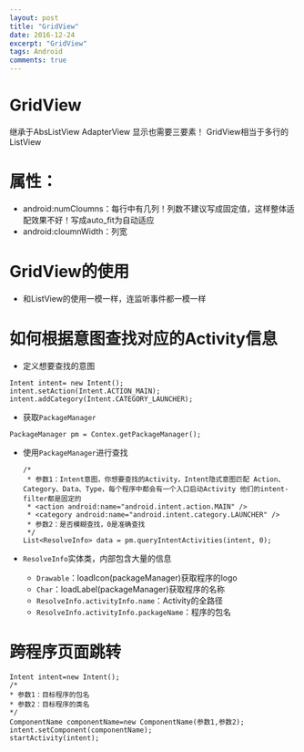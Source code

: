 ```yaml
---
layout: post
title: "GridView"
date: 2016-12-24
excerpt: "GridView"
tags: Android
comments: true
---
```


# GridView
继承于AbsListView AdapterView
显示也需要三要素！
GridView相当于多行的ListView

# 属性：
- android:numCloumns：每行中有几列！列数不建议写成固定值，这样整体适配效果不好！写成auto_fit为自动适应
- android:cloumnWidth：列宽

# GridView的使用
- 和ListView的使用一模一样，连监听事件都一模一样

# 如何根据意图查找对应的Activity信息
- 定义想要查找的意图
```
Intent intent= new Intent();
intent.setAction(Intent.ACTION_MAIN);
intent.addCategory(Intent.CATEGORY_LAUNCHER);
```
- 获取``PackageManager``
```
PackageManager pm = Contex.getPackageManager();
```
- 使用``PackageManager``进行查找

    ```
    /*
     * 参数1：Intent意图，你想要查找的Activity，Intent隐式意图匹配 Action、Category、Data、Type，每个程序中都会有一个入口启动Activity 他们的intent-filter都是固定的
     * <action android:name="android.intent.action.MAIN" />
     * <category android:name="android.intent.category.LAUNCHER" />
     * 参数2：是否模糊查找，0是准确查找
     */
    List<ResolveInfo> data = pm.queryIntentActivities(intent, 0);
    ```
- ``ResolveInfo``实体类，内部包含大量的信息
    - ``Drawable``：loadIcon(packageManager)获取程序的logo
    - ``Char``：loadLabel(packageManager)获取程序的名称
    - ``ResolveInfo.activityInfo.name``：Activity的全路径
    - ``ResolveInfo.activityInfo.packageName``：程序的包名

# 跨程序页面跳转
```
Intent intent=new Intent();
/*
* 参数1：目标程序的包名
* 参数2：目标程序的类名
*/
ComponentName componentName=new ComponentName(参数1,参数2);
intent.setComponent(componentName);
startActivity(intent);
```